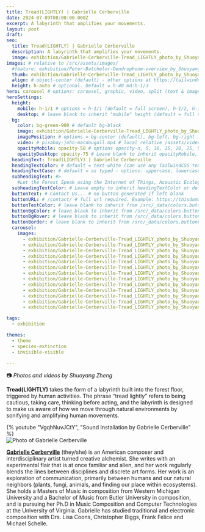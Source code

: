 ```yaml
---
title: Tread(LIGHTLY) | Gabrielle Cerberville
date: 2024-07-09T08:00:00.000Z
excerpt: A labyrinth that amplifies your movements.
layout: post
draft:
seo:
  title: Tread(LIGHTLY) | Gabrielle Cerberville
  description: A labyrinth that amplifies your movements.
  image: exhibition/Gabrielle-Cerberville-Tread_LIGHTLY_photo_by_Shuoyang_Zheng.jpg
images: # relative to /src/assets/images/
  #feature: exhibition/Peter-Batchelor-Dendrophone-overview_by_Shuoyang_Zheng.jpg
  thumb: exhibition/Gabrielle-Cerberville-Tread_LIGHTLY_photo_by_Shuoyang_Zheng.jpg
  align: # object-center (default) - other options at https://tailwindcss.com/docs/object-position
  height: h-auto # optional. Default = h-48 md:h-1/3
hero: carousel # options: carousel, graphic, video, split (text & image)
heroSettings:
  height:
    mobile: h-1/1 # options = h-1/1 (default = full screen), h-1/2, h-1/3, h-3/4, h-9/10, h-48 (12rem, 192px), h-56 (14rem, 224px), h-64 (16rem, 256px)
    desktop: # leave blank to inherit "mobile" height (default = full screen)
  bg:
    color: bg-green-900 # default bg-black
    image: exhibition/Gabrielle-Cerberville-Tread_LIGHTLY_photo_by_Shuoyang_Zheng.jpg # relative to /assets/images/
    imagePosition: # options = bg-center (default), bg-left, bg-right
    video: # pixabay-john-macdougall.mp4 # local relative /assets/video/, or full https://... if remote?
    opacityMobile: opacity-50 # options opacity-n, 5, 10, 15, 20, 25, 50, 75, 100 (default)
    opacityDesktop: opacity-75 # Leave blank to inherit opacityMobile, use same options as opacityMobile
  headingText: Tread(LIGHTLY) | Gabrielle Cerberville
  headingTextColor: # default = text-white (can use any TailwindCSS text-[color]-[xxx])
  headingTextCase: # default = as typed - options: uppercase, lowercase, capitalize
  subheadingText: #>
    #Let the Forest Speak using the Internet of Things, Acoustic Ecology and Creative AI<br /><span style="color:grey">AHRC-funded project (2023-25) : AH/X011585/1</span>
  subheadingTextColor: # Leave empty to inherit headingTextColor or default (text-white) or use any text-[color]-[xxx]
  buttonText: # Contact Us... # no button generated if left blank
  buttonURL: # /contact/ # full url required. Example: https://thisdomain.com/somepage/
  buttonTextColor: # leave blank to inherit from /src/_data/colors.buttonCustom or buttonDefault
  buttonBgColor: # leave blank to inherit from /src/_data/colors.buttonCustom.bg or buttonDefault.bg
  buttonBgHover: # leave blank to inherit from /src/_data/colors.buttonCustom.bgHover or buttonDefault.bgHover
  buttonBorder: # leave blank to inherit from /src/_data/colors.buttonCustom.border or buttonDefault.border
  carousel:
    images:
      - exhibition/Gabrielle-Cerberville-Tread_LIGHTLY_photo_by_Shuoyang_Zheng.jpg
      - exhibition/Gabrielle-Cerberville-Tread_LIGHTLY_photo_by_Shuoyang_Zheng_1.jpg      
      - exhibition/Gabrielle-Cerberville-Tread_LIGHTLY_photo_by_Shuoyang_Zheng_2.jpg      
      - exhibition/Gabrielle-Cerberville-Tread_LIGHTLY_photo_by_Shuoyang_Zheng_3.jpg      
      - exhibition/Gabrielle-Cerberville-Tread_LIGHTLY_photo_by_Shuoyang_Zheng_4.jpg      
      - exhibition/Gabrielle-Cerberville-Tread_LIGHTLY_photo_by_Shuoyang_Zheng_5.jpg      
      - exhibition/Gabrielle-Cerberville-Tread_LIGHTLY_photo_by_Shuoyang_Zheng_6.jpg      
      - exhibition/Gabrielle-Cerberville-Tread_LIGHTLY_photo_by_Shuoyang_Zheng_7.jpg      
      - exhibition/Gabrielle-Cerberville-Tread_LIGHTLY_photo_by_Shuoyang_Zheng_8.jpg      
      - exhibition/Gabrielle-Cerberville-Tread_LIGHTLY_photo_by_Shuoyang_Zheng_9.jpg      
      - exhibition/Gabrielle-Cerberville-Tread_LIGHTLY_photo_by_Shuoyang_Zheng_10.jpg      
      - exhibition/Gabrielle-Cerberville-Tread_LIGHTLY_photo_by_Shuoyang_Zheng_11.jpg      
      - exhibition/Gabrielle-Cerberville-Tread_LIGHTLY_photo_by_Shuoyang_Zheng_12.jpg      

tags:
  - exhibition 

themes:
  - theme
  - species-extinction
  - invisible-visible
  
---
```


:camera: *Photos and videos by Shuoyang Zheng*


**Tread(LIGHTLY)** takes the form of a labyrinth built into the forest floor, triggered by human activities. The phrase “tread lightly” refers to being cautious, taking care, thinking before acting, and the labyrinth is designed to make us aware of how we move through natural environments by sonifying and amplifying human movements.

<div class="mt-4 mb-4">
{% youtube "VgqhNuvJCtY", "Sound Installation by Gabrielle Cerberville" %}
</div>


<div class="bg-gray-200 p-4 mt-4">

<img class="h-48 rounded-full mt-2 mr-2 float-left " src="/assets/images/authors/gabrielle-cerberville.jpg" alt="Photo of Gabrielle Cerberville">

[**Gabrielle Cerberville**](/2024/05/13/meet-the-artists-gabrielle-cerberville/) (they/she) is an American composer and interdisciplinary artist turned creative alchemist. She writes with an experimental flair that is at once familiar and alien, and her work regularly blends the lines between disciplines and discrete art forms. Her work is an exploration of communication, primarily between humans and our natural neighbors (plants, fungi, animals, and finding our place within ecosystems). She holds a Masters of Music in composition from Western Michigan University and a Bachelor of Music from Butler University in composition, and is pursuing her Ph.D in Music Composition and Computer Technologies at the University of Virginia. Gabrielle has studied traditional and electronic composition with Drs. Lisa Coons, Christopher Biggs, Frank Felice and Michael Schelle.

<br />

</div>







